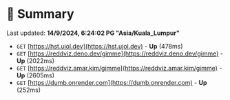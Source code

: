 # 📖 Summary
Last updated: **14/9/2024, 6:24:02 PG "Asia/Kuala_Lumpur"**

- `GET` [https://hst.ujol.dev](https://hst.ujol.dev) - **Up** (478ms)
- `GET` [https://reddviz.deno.dev/gimme](https://reddviz.deno.dev/gimme) - **Up** (2022ms)
- `GET` [https://reddviz.amar.kim/gimme](https://reddviz.amar.kim/gimme) - **Up** (2605ms)
- `GET` [https://dumb.onrender.com](https://dumb.onrender.com) - **Up** (252ms)
